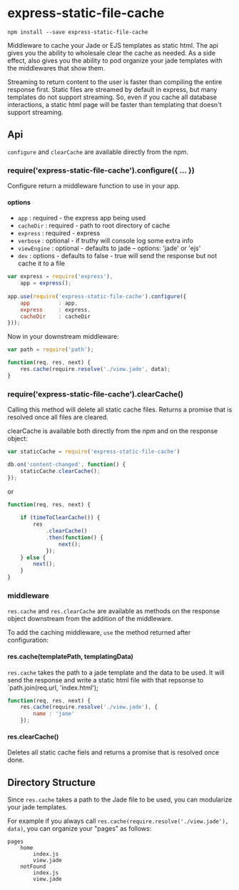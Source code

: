 # express-static-file-cache

```
npm install --save express-static-file-cache
```

Middleware to cache your Jade or EJS templates as static html. The api gives you the ability to wholesale clear the cache as
needed. As a side effect, also gives you the ability to pod organize your jade templates with the middlewares that show them.

Streaming to return content to the user is faster than compiling the entire response first. Static files are streamed
by default in express, but many templates do not support streaming. So, even if you cache all database interactions,
a static html page will be faster than templating that doesn't support streaming.

## Api

`configure` and `clearCache` are available directly from the npm.

### require('express-static-file-cache').configure({ ... })

Configure return a middleware function to use in your app.

#### options

* `app`        : required - the express app being used
* `cacheDir`   : required - path to root directory of cache
* `express`    : required - express
* `verbose`    : optional - if truthy will console log some extra info
* `viewEngine` : optional - defaults to jade – options: 'jade' or 'ejs' 
* `dev`        : options - defaults to false - true will send the response but not cache it to a file

```javascript
var express = require('express'),
    app = express();
    
app.use(require('express-static-file-cache').configure({
    app         : app,
    express     : express,
    cacheDir    : cacheDir
}));
```

Now in your downstream middleware:

```javascript
var path = require('path');

function(req, res, next) {
    res.cache(require.resolve('./view.jade', data);
}
```

### require('express-static-file-cache').clearCache()

Calling this method will delete all static cache files.
Returns a promise that is resolved once all files are cleared.

clearCache is available both directly from the npm and on the response object:

```javascript
var staticCache = require('express-static-file-cache')

db.on('content-changed', function() {
    staticCache.clearCache();
});
```

or

```javascript
function(req, res, next) {
    
    if (timeToClearCache()) {
        res
            .clearCache()
            .then(function() {
                next();
            });
    } else {
        next();
    }
}
```

### middleware

`res.cache` and `res.clearCache` are available as methods on the response object downstream from the addition of the
middleware. 

To add the caching middleware, `use` the method returned after configuration:

#### res.cache(templatePath, templatingData)

`res.cache` takes the path to a jade template and the data to be used. It will send the response and write a static
html file with that repsonse to `path.join(req.url, 'index.html');

```javascript
function(req, res, next) {
    res.cache(require.resolve('./view.jade'), {
        name : 'jane'
    });
```    

#### res.clearCache()

Deletes all static cache fiels and returns a promise that is resolved once done.

## Directory Structure

Since `res.cache` takes a path to the Jade file to be used, you can modularize your jade templates.

For example if you always call `res.cache(require.resolve('./view.jade'), data)`, you can organize your "pages" as
follows:

    pages
        home
            index.js
            view.jade
        notFound
            index.js
            view.jade
            
